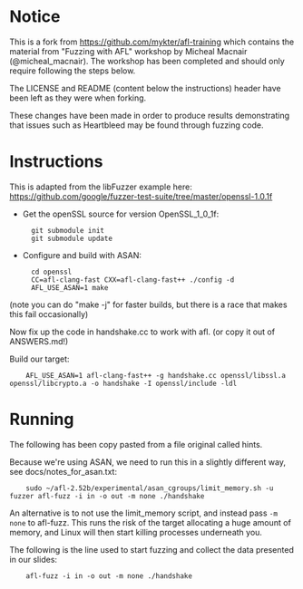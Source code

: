 # Notice
This is a fork from https://github.com/mykter/afl-training which contains the material from "Fuzzing with AFL" workshop by Micheal Macnair (@micheal_macnair). The workshop has been completed and should only require following the steps below. 

The LICENSE and README (content below the instructions) header have been left as they were when forking.

These changes have been made in order to produce results demonstrating that issues such as Heartbleed may be found through fuzzing code. 

# Instructions

This is adapted from the libFuzzer example here: https://github.com/google/fuzzer-test-suite/tree/master/openssl-1.0.1f

- Get the openSSL source for version OpenSSL_1_0_1f:

		git submodule init
		git submodule update

- Configure and build with ASAN:

		cd openssl
		CC=afl-clang-fast CXX=afl-clang-fast++ ./config -d
		AFL_USE_ASAN=1 make
(note you can do "make -j" for faster builds, but there is a race that makes this fail occasionally)

Now fix up the code in handshake.cc to work with afl.  (or copy it out of ANSWERS.md!)

Build our target:

		AFL_USE_ASAN=1 afl-clang-fast++ -g handshake.cc openssl/libssl.a openssl/libcrypto.a -o handshake -I openssl/include -ldl


# Running

The following has been copy pasted from a file original called hints.

Because we're using ASAN, we need to run this in a slightly different way, see docs/notes_for_asan.txt:

		sudo ~/afl-2.52b/experimental/asan_cgroups/limit_memory.sh -u fuzzer afl-fuzz -i in -o out -m none ./handshake

An alternative is to not use the limit_memory script, and instead pass `-m none` to afl-fuzz. This runs the risk of the target allocating a huge amount of memory, and Linux will then start killing processes underneath you.



The following is the line used to start fuzzing and collect the data presented in our slides:

		afl-fuzz -i in -o out -m none ./handshake

